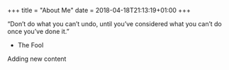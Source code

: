 +++
title = "About Me"
date = 2018-04-18T21:13:19+01:00
+++

“Don’t do what you can’t undo, until you’ve considered what you can’t do once you’ve done it.”
 - The Fool
 
 Adding new content
